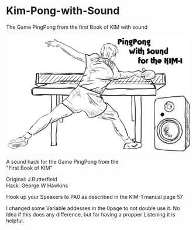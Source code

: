 # Kim-Pong-with-Sound
The Game PingPong from the first Book of KIM with sound <br>

![Pong](https://github.com/netzherpes/Kim-Pong-with-Sound/raw/main/img/pong.jpg)

A sound hack for the Game PingPong from the <br>
"First Book of KIM"<br>

Original: J.Butterfield<br>
Hack:  George W Hawkins<br>

Hook up your Speakers to PA0 as described in the KIM-1 manual page 57

I changed some Variable addesses in the 0page to not double use it. No Idea if this does any difference, but for having a propper Listening it is helpful.

